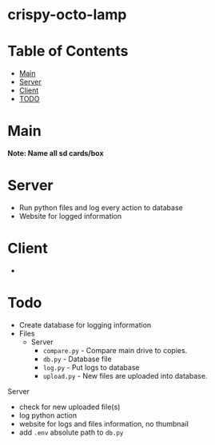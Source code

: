 # crispy-octo-lamp

# Table of Contents
* [Main](#main)
* [Server](#server)
* [Client](#client)
* [TODO](#todo)

# Main
**Note: Name all sd cards/box**

# Server
* Run python files and log every action to database
* Website for logged information

# Client
* 

# Todo
* Create database for logging information
* Files
    * Server
        * `compare.py` - Compare main drive to copies.
        * `db.py` - Database file
        * `log.py` - Put logs to database
        * `upload.py` - New files are uploaded into database.

Server
- check for new uploaded file(s)
- log python action
- website for logs and files information, no thumbnail
- add `.env` absolute path to `db.py`
